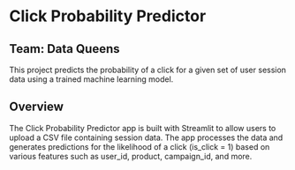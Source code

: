 # Click Probability Predictor

## Team: Data Queens
This project predicts the probability of a click for a given set of user session data using a trained machine learning model.

## Overview
The Click Probability Predictor app is built with Streamlit to allow users to upload a CSV file containing session data. The app processes the data and generates predictions for the likelihood of a click (is_click = 1) based on various features such as user_id, product, campaign_id, and more.
